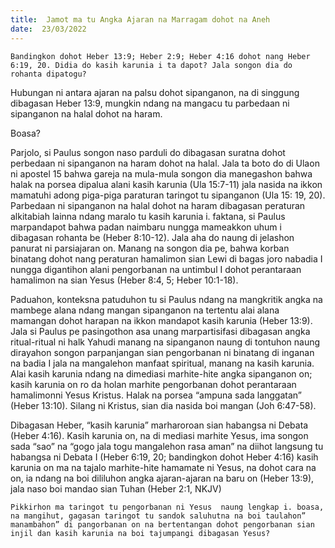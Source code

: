 ```yaml
---
title:  Jamot ma tu Angka Ajaran na Marragam dohot na Aneh
date:  23/03/2022
---
```


`Bandingkon dohot Heber 13:9; Heber 2:9; Heber 4:16 dohot nang Heber 6:19, 20. Didia do kasih karunia i ta dapot? Jala songon dia do rohanta dipatogu?`

Hubungan ni antara ajaran na palsu dohot sipanganon, na di singgung dibagasan Heber 13:9, mungkin ndang na mangacu tu parbedaan ni sipanganon na halal dohot na haram.

Boasa?

Parjolo, si Paulus songon naso parduli do dibagasan suratna dohot perbedaan ni sipanganon na haram dohot na halal. Jala ta boto do di Ulaon ni apostel 15 bahwa gareja na mula-mula songon dia manegashon bahwa halak na porsea dipalua alani kasih karunia (Ula 15:7-11) jala nasida na ikkon mamatuhi adong piga-piga paraturan taringot tu sipanganon (Ula 15: 19, 20). Parbedaan ni sipanganon na halal dohot na haram dibagasan peraturan alkitabiah lainna ndang maralo tu kasih karunia i. faktana, si Paulus marpandapot bahwa padan naimbaru nungga mameakkon uhum i dibagasan rohanta be (Heber 8:10-12). Jala aha do naung di jelashon panurat ni parsiajaran on. Manang na songon dia pe, bahwa korban binatang dohot nang peraturan hamalimon sian Lewi di bagas joro nabadia I nungga digantihon alani pengorbanan na untimbul I dohot perantaraan hamalimon na sian Yesus (Heber 8:4, 5; Heber 10:1-18).

Paduahon, konteksna patuduhon tu si Paulus ndang na mangkritik angka na mambege alana ndang mangan sipanganon na tertentu alai alana mamangan dohot harapan na ikkon mandapot kasih karunia (Heber 13:9). Jala si Paulus pe pasingothon asa unang marpartisifasi dibagasan angka ritual-ritual ni halk Yahudi manang na sipanganon naung di tontuhon naung dirayahon songon parpanjangan sian pengorbanan ni binatang di inganan na badia I jala na mangalehon manfaat spiritual, manang na kasih karunia. Alai kasih karunia ndang na dimediasi marhite-hite angka sipanganon on; kasih karunia on ro da holan marhite pengorbanan dohot perantaraan hamalimonni Yesus Kristus. Halak na porsea “ampuna sada langgatan” (Heber 13:10). Silang ni Kristus, sian dia nasida boi mangan (Joh 6:47-58).

Dibagasan Heber, “kasih karunia” marharoroan sian habangsa ni Debata (Heber 4:16). Kasih karunia on, na di mediasi marhite Yesus, ima songon sada “sao” na “gogo jala togu mangalehon rasa aman” na diihot langsung tu habangsa ni Debata I (Heber 6:19, 20; bandingkon dohot Heber 4:16) kasih karunia on ma na tajalo marhite-hite hamamate ni Yesus, na dohot cara na on, ia ndang na boi dililuhon angka ajaran-ajaran na baru on (Heber 13:9), jala naso boi mandao sian Tuhan (Heber 2:1, NKJV)

`Pikkirhon ma taringot tu pengorbanan ni Yesus  naung lengkap i. boasa, na mangihut, gagasan taringot tu sandok saluhutna na boi taulahon” manambahon” di pangorbanan on na bertentangan dohot pengorbanan sian injil dan kasih karunia na boi tajumpangi dibagasan Yesus?`